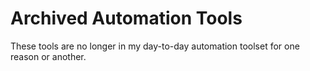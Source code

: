 # Archived Automation Tools

These tools are no longer in my day-to-day automation toolset for one reason or another.
